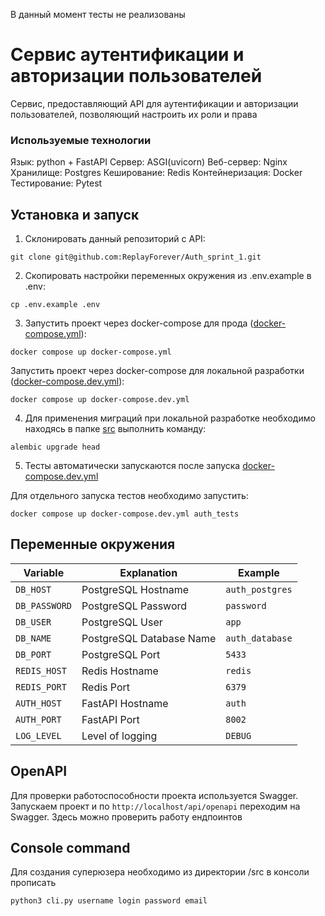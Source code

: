В данный момент тесты не реализованы

# Сервис аутентификации и авторизации пользователей

Сервис, предоставляющий API для аутентификации и авторизации пользователей, 
позволяющий настроить их роли и права

### Используемые технологии
Язык: python + FastAPI
Сервер: ASGI(uvicorn)
Веб-сервер: Nginx
Хранилище: Postgres
Кеширование: Redis
Контейнеризация: Docker
Тестирование: Pytest

## Установка и запуск
1. Склонировать данный репозиторий c API:
```shell
git clone git@github.com:ReplayForever/Auth_sprint_1.git
```

2. Скопировать настройки переменных окружения из .env.example в .env:
```shell
cp .env.example .env
```

3. Запустить проект через docker-compose для прода ([docker-compose.yml](docker-compose.yml)):
```shell
docker compose up docker-compose.yml
```
Запустить проект через docker-compose для локальной разработки ([docker-compose.dev.yml](docker-compose.dev.yml)):
```shell
docker compose up docker-compose.dev.yml
```

4. Для применения миграций при локальной разработке необходимо находясь в папке [src](src) выполнить команду:
```shell
alembic upgrade head
```

5. Тесты автоматически запускаются после запуска [docker-compose.dev.yml](docker-compose.dev.yml)

Для отдельного запуска тестов необходимо запустить:
```shell
docker compose up docker-compose.dev.yml auth_tests
```
## Переменные окружения

| Variable      | Explanation                                         | Example         |
|---------------|-----------------------------------------------------|-----------------|
| `DB_HOST`     | PostgreSQL Hostname                                 | `auth_postgres` |
| `DB_PASSWORD` | PostgreSQL Password                                 | `password`      |
| `DB_USER`     | PostgreSQL User                                     | `app`           |
| `DB_NAME`     | PostgreSQL Database Name                            | `auth_database` |
| `DB_PORT`     | PostgreSQL Port                                     | `5433`          |
| `REDIS_HOST`  | Redis Hostname                                      | `redis`         |
| `REDIS_PORT`  | Redis Port                                          | `6379`          |
| `AUTH_HOST`   | FastAPI Hostname                                    | `auth`          |
| `AUTH_PORT`   | FastAPI Port                                        | `8002`          |
| `LOG_LEVEL`   | Level of logging                                    | `DEBUG`         |

## OpenAPI
Для проверки работоспособности проекта используется Swagger. 
Запускаем проект и по `http://localhost/api/openapi` переходим на Swagger. Здесь можно проверить работу ендпоинтов

## Console command
Для создания суперюзера необходимо из директории /src в консоли прописать 
```shell
python3 cli.py username login password email
```
